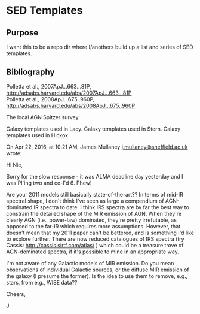 # SED Templates

## Purpose
I want this to be a repo dir where I/anothers build up a list and series of SED templates.


## Bibliography
Polletta et al., 2007ApJ...663...81P,  http://adsabs.harvard.edu/abs/2007ApJ...663...81P  
Polletta et al., 2008ApJ...675..960P, http://adsabs.harvard.edu/abs/2008ApJ...675..960P	 

The local AGN Spitzer survey

Galaxy templates used in Lacy.
Galaxy templates used in Stern.
Galaxy templates used in Hickox.



On Apr 22, 2016, at 10:21 AM, James Mullaney <j.mullaney@sheffield.ac.uk> wrote:

Hi Nic, 

Sorry for the slow response - it was ALMA deadline day yesterday and I was PI'ing two and co-I'd 6. Phew!

 Are your 2011 models still basically state-of-the-art??
In terms of mid-IR spectral shape, I don't think I've seen as large a compendium of AGN-dominated IR spectra to date. I think IRS spectra are by far the best way to constrain the detailed shape of the MIR emission of AGN. When they're clearly AGN (i.e., power-law) dominated, they're pretty irrefutable, as opposed to the far-IR which requires more assumptions.
However, that doesn't mean that my 2011 paper can't be bettered, and is something I'd like to explore further. There are now reduced catalogues of IRS spectra (try Cassis: http://cassis.sirtf.com/atlas/ ) which could be a treasure trove of AGN-dominated spectra, if it's possible to mine in an appropriate way.

I'm not aware of any Galactic models of MIR emission. Do you mean observations of individual Galactic sources, or the diffuse MIR emission of the galaxy (I presume the former). Is the idea to use them to remove, e.g., stars, from e.g., WISE data??

Cheers, 

J
